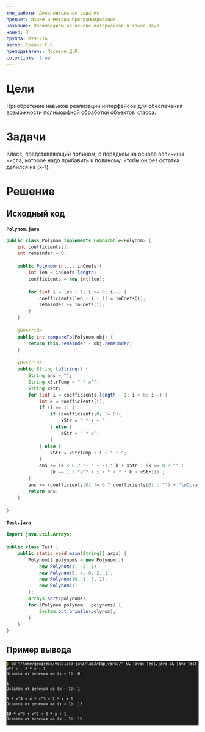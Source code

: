 ```yaml
---
тип_работы: Дополнительное задание
предмет: Языки и методы программирования
название: Полиморфизм на основе интерфейсов в языке Java
номер: 3
группа: ИУ9-21Б
автор: Гречко Г.В.
преподаватель: Посевин Д.П.
colorlinks: true
---
```


# Цели

Приобретение навыков реализации интерфейсов для обеспечения возможности
полиморфной обработки объектов класса.

# Задачи

Класс, представляющий полином, с порядком на основе
величины числа, которое надо прибавить к полиному, чтобы
он без остатка делился на (x-1).

# Решение

## Исходный код

**`Polynom.java`**

```java
public class Polynom implements Comparable<Polynom> {
    int coefficients[];
    int remainder = 0;

    public Polynom(int... inCoefs){
        int len = inCoefs.length;
        coefficients = new int[len];

        for (int i = len - 1; i >= 0; i--) {
            coefficients[len - i - 1] = inCoefs[i];
            remainder += inCoefs[i];
        }
    }

    @Override
    public int compareTo(Polynom obj) {
        return this.remainder - obj.remainder;
    }

    @Override
    public String toString() {
        String ans = "";
        String xStrTemp = " * x^";
        String xStr;
        for (int i = coefficients.length - 1; i > 0; i--) {
            int k = coefficients[i];
            if (i == 1) {
                if (coefficients[0] != 0){
                    xStr = " * x + ";
                } else {
                    xStr = " * x";
                }
            } else {
                xStr = xStrTemp + i + " + ";
            }
            ans += (k < 0 ? "- " + -1 * k + xStr : (k == 0 ? "" : 
                (k == 1 ? "x^" + i + " + " : k + xStr))) ;
        }
        ans += (coefficients[0] != 0 ? coefficients[0] : "") + "\nОстаток от деления на (x - 1): " + remainder + "\n";
        return ans;
    }

}
```

**`Test.java`**

```java
import java.util.Arrays;

public class Test {
    public static void main(String[] args) {
        Polynom[] polynoms = new Polynom[]{
            new Polynom(1, -2, 1),
            new Polynom(5, 4, 0, 2, 1),
            new Polynom(10, 1, 3, 1),
            new Polynom(1)
        };
        Arrays.sort(polynoms);
        for (Polynom polynom : polynoms) {
            System.out.println(polynom);
        }
    }
}
```

## Пример вывода

![Вывод в терминал](pics/dop57_out.png)
